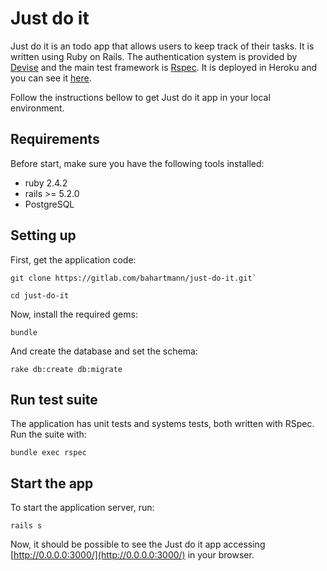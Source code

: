 # Just do it

Just do it is an todo app that allows users to keep track of their tasks. It is
written using Ruby on Rails. The authentication system is provided by
[Devise](http://devise.plataformatec.com.br) and the main test framework is
[Rspec](http://rspec.info/). It is deployed in Heroku and you can see it
[here](https://justdoit-demo.herokuapp.com/).

Follow the instructions bellow to get Just do it app in your local environment.

## Requirements

Before start, make sure you have the following tools installed:

* ruby 2.4.2
* rails >= 5.2.0
* PostgreSQL

## Setting up

First, get the application code:

```
git clone https://gitlab.com/bahartmann/just-do-it.git`
```

```
cd just-do-it
```

Now, install the required gems:
```
bundle
```

And create the database and set the schema:
```
rake db:create db:migrate
```

## Run test suite

The application has unit tests and systems tests, both written with RSpec. Run
the suite with:

```
bundle exec rspec
```

## Start the app

To start the application server, run:
```
rails s
```

Now, it should be possible to see the Just do it app accessing
[http://0.0.0.0:3000/](http://0.0.0.0:3000/) in your browser.
